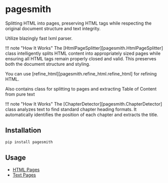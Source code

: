 # pagesmith

Splitting HTML into pages, preserving HTML tags while respecting the original document structure and text integrity.

Utilize blazingly fast lxml parser.

!!! note "How It Works"
    The [HtmlPageSplitter][pagesmith.HtmlPageSplitter] class intelligently splits HTML content into appropriately sized pages while ensuring all HTML tags remain properly closed and valid. This preserves both the document structure and styling.

You can use [refine_html][pagesmith.refine_html.refine_html] for refining HTML.

Also contains class for splitting to pages and extracting Table of Content from pure text

!!! note "How It Works"
    The [ChapterDetector][pagesmith.ChapterDetector] class analyzes text to find standard chapter heading formats. It automatically identifies the position of each chapter and extracts the title.

## Installation

```bash
pip install pagesmith
```

## Usage
- [HTML Pages](html_splitter.md)
- [Text Pages](text_splitter.md)
